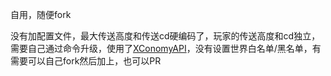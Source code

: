 自用，随便fork


没有加配置文件，最大传送高度和传送cd硬编码了，玩家的传送高度和cd独立，需要自己通过命令升级，使用了[XConomyAPI](https://github.com/YiC200333/XConomyAPI)，没有设置世界白名单/黑名单，有需要可以自己fork然后加上，也可以PR

